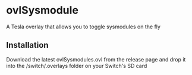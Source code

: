 # ovlSysmodule

A Tesla overlay that allows you to toggle sysmodules on the fly

## Installation

Download the latest ovlSysmodules.ovl from the release page and drop it into the /switch/.overlays folder on your Switch's SD card

